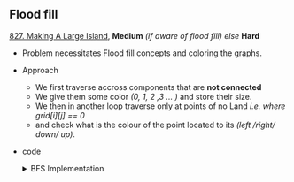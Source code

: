 ## Flood fill
[827. Making A Large Island](https://leetcode.com/problems/making-a-large-island/), **Medium** *(if aware of flood fill) else* **Hard**
 - Problem necessitates Flood fill concepts and coloring the graphs.
 - Approach 
   - We first traverse accross components that are **not connected**
   - We give them some color *(0, 1, 2 ,3 ... )* and store their size.
   - We then in another loop traverse only at points of no Land *i.e. where grid[i][j] == 0*
   - and check what is the colour of the point located to its *(left /right/ down/ up)*.
 - code

   <details>
   <summary>BFS Implementation</summary>

     ```cpp
   
     int dr[] = {1, -1, 0, 0};
     int dc[] = {0, 0, -1, 1};
     int largestIsland(vector<vector<int>> &grid) {
     int n = grid.size();
     int m = grid[0].size();
     
     vector<vector<int>> used(n, vector<int>(m, false));
     queue<pair<int, int>> qu;
     map<int, int> mp;
     
     int color = 1;
     mp[0] = 0;
     int ans = 0;
     
     for (int i = 0; i < n; i++) {
         for (int j = 0; j < m; j++) {
             if (grid[i][j] == 1 and !used[i][j]) {
                 int Size = 1;
                 qu.push({i, j});
                 used[i][j] = color;
                 
                 while (!qu.empty()) {
                     auto [r, c] = qu.front();
                     qu.pop();
                     
                     for (int k = 0; k < 4; k++) {
                         int rr = r + dr[k];
                         int cc = c + dc[k];
                         
                         if (rr < 0 or cc < 0 or rr >= n or cc >= n or used[rr][cc] or grid[rr][cc] != 1)
                             continue;
                         qu.push({rr, cc});
                         used[rr][cc] = color;
                         Size++;
                     }
                 }
                 ans = max(ans, Size);
                 mp[color] = Size;
                 color++;
             }
         }
     }
     
     for (int i = 0; i < n; i++) {
         for (int j = 0; j < m; j++) {
             if (grid[i][j] == 0) {
                 int sum = 0;
                 map<int, bool> usedColor;
                 for (int k = 0; k < 4; k++) {
                     int rr = i + dr[k];
                     int cc = j + dc[k];
                     
                     if (rr < 0 or cc < 0 or rr >= n or cc >= n)
                         continue;
                     int currentColor = used[rr][cc];
                     if (usedColor.count(currentColor))
                         continue;
                     
                     sum += (mp[currentColor]);
                     if (currentColor != 0) {
                         usedColor[currentColor] = true;
                     }
                 }
                 ans = max(ans, sum + 1);
             }
         }
     }
     return ans;

     ```
  </details>
